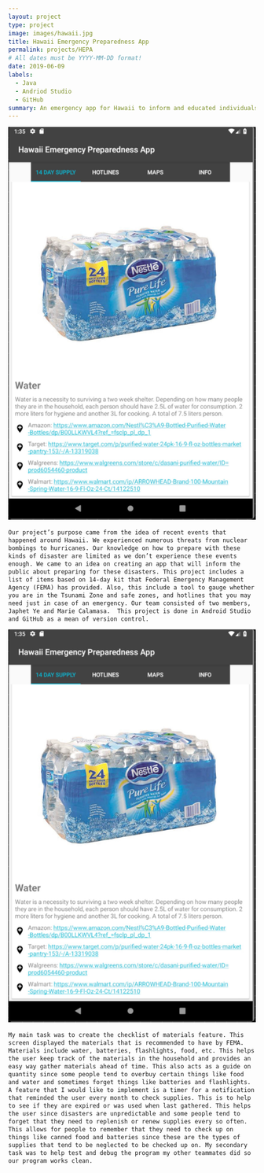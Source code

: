 ```yaml
---
layout: project
type: project
image: images/hawaii.jpg
title: Hawaii Emergency Preparedness App
permalink: projects/HEPA
# All dates must be YYYY-MM-DD format!
date: 2019-06-09
labels:
  - Java
  - Andriod Studio
  - GitHub
summary: An emergency app for Hawaii to inform and educated individuals when disaster occurs.
---
```


<img class="ui large right floated rounded image" src="../images/HEPA.png">

	Our project’s purpose came from the idea of recent events that happened around Hawaii. We experienced numerous threats from nuclear bombings to hurricanes. Our knowledge on how to prepare with these kinds of disaster are limited as we don’t experience these events enough. We came to an idea on creating an app that will inform the public about preparing for these disasters. This project includes a list of items based on 14-day kit that Federal Emergency Management Agency (FEMA) has provided. Also, this include a tool to gauge whether you are in the Tsunami Zone and safe zones, and hotlines that you may need just in case of an emergency. Our team consisted of two members, Japhet Ye and Marie Calamasa.  This project is done in Android Studio and GitHub as a mean of version control.
	
<img class="ui large right floated rounded image" src="../images/HEPA.png">

	My main task was to create the checklist of materials feature. This screen displayed the materials that is recommended to have by FEMA. Materials include water, batteries, flashlights, food, etc. This helps the user keep track of the materials in the household and provides an easy way gather materials ahead of time. This also acts as a guide on quantity since some people tend to overbuy certain things like food and water and sometimes forget things like batteries and flashlights. A feature that I would like to implement is a timer for a notification that reminded the user every month to check supplies. This is to help to see if they are expired or was used when last gathered. This helps the user since disasters are unpredictable and some people tend to forget that they need to replenish or renew supplies every so often. This allows for people to remember that they need to check up on things like canned food and batteries since these are the types of supplies that tend to be neglected to be checked up on. My secondary task was to help test and debug the program my other teammates did so our program works clean.
